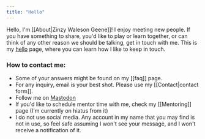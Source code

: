 ```yaml
---
title: "Hello"
---
```

Hello, I'm [[About|Zinzy Waleson Geene]]! I enjoy meeting new people. If you have something to share, you'd like to play or learn together, or can think of any other reason we should be talking, get in touch with me. This is my [hello](https://alastairjohnston.com/introducing-hello-pages/) page, where you can learn how I like to keep in touch.

### How to contact me:
- Some of your answers might be found on my [[faq]] page.
- For any inquiry, email is your best shot. Please use my [[Contact|contact form]].
- Follow me on [Mastodon](https://tech.lgbt/@zinzy)
- If you'd like to schedule mentor time with me, check my [[Mentoring]] page (I'm currently on hiatus from it)
- I do not use social media. Any account in my name that you may find is not in use, so feel safe assuming I won't see your message, and I won't receive a notification of it.